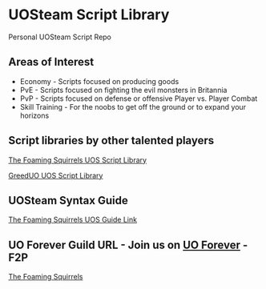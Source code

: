 # UOSteam Script Library
Personal UOSteam Script Repo

## Areas of Interest
  * Economy - Scripts focused on producing goods
  * PvE - Scripts focused on fighting the evil monsters in Britannia
  * PvP - Scripts focused on defense or offensive Player vs. Player Combat
  * Skill Training - For the noobs to get off the ground or to expand your horizons

## Script libraries by other talented players

[The Foaming Squirrels UOS Script Library](http://dfiexperience.wix.com/foamingsquirrels#!steam/c24dh "TFS UOS Script Library")

[GreedUO UOS Script Library](http://greeduo.wix.com/uomacro#!macros-for-uosteam/c1kh5 "GreedUO UOS Script Library")

## UOSteam Syntax Guide

[The Foaming Squirrels UOS Guide Link](http://uosteam.28394.n7.nabble.com/file/n65/Documentation.pdf "TFS UOS Guide Link")

## UO Forever Guild URL - Join us on [UO Forever](http://www.uoforever.com/ "UOF Home") - F2P
[The Foaming Squirrels](http://www.thefoamingsquirrels.co.nr/ "The Foaming Squirrels Homepage")